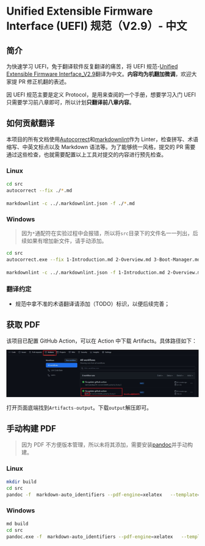# Unified Extensible Firmware Interface (UEFI) 规范（V2.9）- 中文

## 简介

为快速学习 UEFI，免于翻译软件反复翻译的痛苦，将 UEFI 规范-[Unified Extensible Firmware Interface_V2.9](https://uefi.org/sites/default/files/resources/UEFI_Spec_2_9_2021_03_18.pdf)翻译为中文。**内容均为机翻加微调**，欢迎大家提 PR 修正机翻的表述。

因 UEFI 规范主要是定义 Protocol，是用来查阅的一个手册，想要学习入门 UEFI 只需要学习前八章即可，所以计划**只翻译前八章内容**。

## 如何贡献翻译

本项目的所有文档使用[Autocorrect](https://github.com/huacnlee/autocorrect)和[markdownlint](https://github.com/DavidAnson/markdownlint)作为 Linter，检查拼写、术语缩写、中英文标点以及 Markdown 语法等。为了能够统一风格，提交的 PR 需要通过这些检查，也就需要配置以上工具对提交的内容进行预先检查。

### Linux

```bash
cd src
autocorrect --fix ./*.md

markdownlint -c ../.markdownlint.json -f ./*.md
```

### Windows

> 因为`*`通配符在实验过程中会报错，所以将`src`目录下的文件名一一列出，后续如果有增加新文件，请手动添加。

```bash
cd src
autocorrect.exe --fix 1-Introduction.md 2-Overview.md 3-Boot-Manager.md

markdownlint -c ../.markdownlint.json -f 1-Introduction.md 2-Overview.md 3-Boot-Manager.md
```

### 翻译约定

- 规范中拿不准的术语翻译请添加（TODO）标识，以便后续完善；

## 获取 PDF

该项目已配置 GitHub Action，可以在 Action 中下载 Artifacts。具体路径如下：

![](./pic/get-pdf.jpg)

打开页面底端找到`Artifacts-output`。下载`output`解压即可。

## 手动构建 PDF

> 因为 PDF 不方便版本管理，所以未将其添加，需要安装[pandoc](https://github.com/jgm/pandoc)并手动构建。

### Linux

```bash
mkdir build
cd src
pandoc -f  markdown-auto_identifiers --pdf-engine=xelatex   --template=../templates/mppl.tex -s --listings ./*.md -o ../build/UEFI规范-中文.pdf
```

### Windows

```bash
md build
cd src
pandoc.exe -f  markdown-auto_identifiers --pdf-engine=xelatex   --template=../templates/mppl.tex -s --listings 0-Preface.md 1-Introduction.md 2-Overview.md 3-Boot-Manager.md -o ../build/UEFI规范-中文.pdf
```